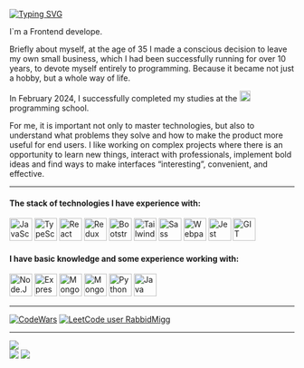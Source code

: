 [![Typing SVG](https://readme-typing-svg.demolab.com?font=DM+Sans&pause=5000&color=000000&background=0BFF0000&vCenter=true&random=false&height=30&lines=Hi+there!+My+name+is+Anatoliy)](https://git.io/typing-svg)
<p align="left">I`m a Frontend develope.</p>
<p align="left">Briefly about myself, at the age of 35 I made a conscious decision to leave my own small business, which I had been successfully running for over 10 years, to devote myself entirely to programming. Because it became not just a hobby, but a whole way of life.</p>
<p align="left"> In February 2024, I successfully completed my studies at the <span> <a vertical-align="middle" href="https://ru.hexlet.io/u/miggrabbid" target="_blank" rel="noreferrer"><img src="https://img.shields.io/badge/Hexlet-116EF5?logo=hexlet&logoColor=fff&style=flat-square" height="19" alt="Hexlet.io"/></a></span> programming school.</p>
<p align="left">For me, it is important not only to master technologies, but also to understand what problems they solve and how to make the product more useful for end users. I like working on complex projects where there is an opportunity to learn new things, interact with professionals, implement bold ideas and find ways to make interfaces “interesting”, convenient, and effective.</p>

---
<h4 align="left">The stack of technologies I have experience with:</h4>
<div>
  <a title="JavaScript" href="https://developer.mozilla.org/en-US/docs/Web/JavaScript" target="_blank" rel="noreferrer"><img src="https://cdn.jsdelivr.net/gh/devicons/devicon/icons/javascript/javascript-original.svg" height="40" alt="JavaScript"/></a>
  <a title="TypeScript" href="https://www.typescriptlang.org/" target="_blank" rel="noreferrer"><img src="https://cdn.jsdelivr.net/gh/devicons/devicon/icons/typescript/typescript-original.svg" height="40" alt="TypeScript"/></a>
  <a title="React" href="https://reactjs.org/" target="_blank" rel="noreferrer"><img src="https://cdn.jsdelivr.net/gh/devicons/devicon/icons/react/react-original-wordmark.svg" height="40" alt="React"/></a>
  <a title="Redux / Redux Toolkit" href="https://redux.js.org/" target="_blank" rel="noreferrer"><img src="https://cdn.jsdelivr.net/gh/devicons/devicon/icons/redux/redux-original.svg" height="40" alt="Redux"/></a>
  <a title="Bootstrap" href="https://getbootstrap.com/" target="_blank" rel="noreferrer"><img src="https://cdn.jsdelivr.net/gh/devicons/devicon@latest/icons/bootstrap/bootstrap-original-wordmark.svg" height="40"alt="Bootstrap" /></a>
  <a title="TailwindCss" href="https://tailwindcss.com/" target="_blank" rel="noreferrer"><img src="https://cdn.jsdelivr.net/gh/devicons/devicon@latest/icons/tailwindcss/tailwindcss-original.svg" height="40" alt="TailwindCss" /></a>
  <a title="SCSS / SASS" href="https://sass-lang.com/" target="_blank" rel="noreferrer"><img src="https://cdn.jsdelivr.net/gh/devicons/devicon@latest/icons/sass/sass-original.svg" height="40" alt="Sass"/></a>
  <a title="Webpack" href="https://webpack.js.org/" target="_blank" rel="noreferrer"><img src="https://cdn.jsdelivr.net/gh/devicons/devicon/icons/webpack/webpack-original.svg" height="40" alt="Webpack"/></a>
  <a title="Jest" href="https://jestjs.io" target="_blank" rel="noreferrer"><img src="https://cdn.jsdelivr.net/gh/devicons/devicon/icons/jest/jest-plain.svg" height="40" alt="Jest"/></a>
  <a title="GIT" href="https://git-scm.com" target="_blank" rel="noreferrer"><img src="https://cdn.jsdelivr.net/gh/devicons/devicon/icons/git/git-original.svg" height="40" alt="GIT"/></a>
</div>
<h4 align="left">I have basic knowledge and some experience working with:</h4>
<div>
  <a title="Node.JS" href="https://nodejs.org/en/" target="_blank" rel="noreferrer"><img src="https://cdn.jsdelivr.net/gh/devicons/devicon/icons/nodejs/nodejs-original-wordmark.svg" height="40" alt="Node.JS"/></a>
  <a title="Express" href="https://expressjs.com/" target="_blank" rel="noreferrer"><img src="https://cdn.jsdelivr.net/gh/devicons/devicon@latest/icons/express/express-original.svg" height="40" alt="Express"/></a>
  <a title="MongoBD" href="https://www.mongodb.com/" target="_blank" rel="noreferrer"><img src="https://cdn.jsdelivr.net/gh/devicons/devicon@latest/icons/mongodb/mongodb-original-wordmark.svg" height="40" alt="MongoBD"/></a>
  <a title="Mongoose" href="https://mongoosejs.com/" target="_blank" rel="noreferrer"><img src="https://cdn.jsdelivr.net/gh/devicons/devicon@latest/icons/mongoose/mongoose-original-wordmark.svg" height="40" alt="Mongoose"/></a>
  <a title="Python" href="https://www.python.org/" target="_blank" rel="noreferrer"><img src="https://cdn.jsdelivr.net/gh/devicons/devicon/icons/python/python-original-wordmark.svg" height="40" alt="Python"/></a>
  <a title="Java" href="https://www.oracle.com/java/" target="_blank" rel="noreferrer"><img src="https://cdn.jsdelivr.net/gh/devicons/devicon/icons/java/java-original-wordmark.svg" height="40" alt="Java"/></a>
</div>

---
[![CodeWars](https://www.codewars.com/users/Migg%20Rabbid/badges/small)](https://www.codewars.com/users/Migg%20Rabbid) [![LeetCode user RabbidMigg](https://img.shields.io/badge/dynamic/json?style=flat-square&labelColor=black&color=%23ffa116&label=Solved&query=solvedOverTotal&url=https%3A%2F%2Fleetcode-badge.vercel.app%2Fapi%2Fusers%2FRabbidMigg&logo=leetcode&logoColor=yellow)](https://leetcode.com/RabbidMigg/)

---
![](http://github-profile-summary-cards.vercel.app/api/cards/profile-details?username=MiggRabbid&theme=default)
<br>
![](http://github-profile-summary-cards.vercel.app/api/cards/stats?username=MiggRabbid&theme=default)
![](http://github-profile-summary-cards.vercel.app/api/cards/most-commit-language?username=MiggRabbid&theme=default)

